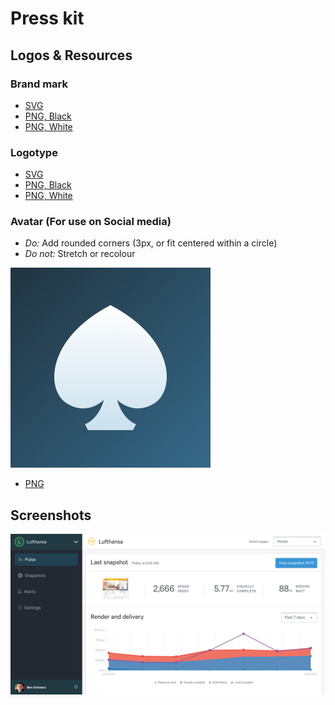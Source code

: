 # Press kit


## Logos & Resources

### Brand mark

* [SVG](/Logo/Logo.svg)
* [PNG, Black](/Logo/Logo-black.png)
* [PNG, White](/Logo/Logo-white.png)

### Logotype

* [SVG](/Logo/Logotype.svg)
* [PNG, Black](/Logo/Logotype-black.png)
* [PNG, White](/Logo/Logotype-white.png)

### Avatar (For use on Social media)

* *Do:* Add rounded corners (3px, or fit centered within a circle)
* *Do not:* Stretch or recolour

![](avatar.png)

* [PNG](avatar.png)


## Screenshots

![](Screenshots/site-mock.png)
